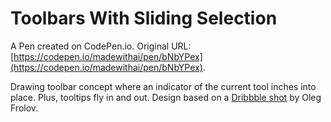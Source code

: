 # Toolbars With Sliding Selection

A Pen created on CodePen.io. Original URL: [https://codepen.io/madewithai/pen/bNbYPex](https://codepen.io/madewithai/pen/bNbYPex).

Drawing toolbar concept where an indicator of the current tool inches into place. Plus, tooltips fly in and out. Design based on a [Dribbble shot](https://dribbble.com/shots/23395019-XR-Finger-Toolbar-Vertical) by Oleg Frolov.
